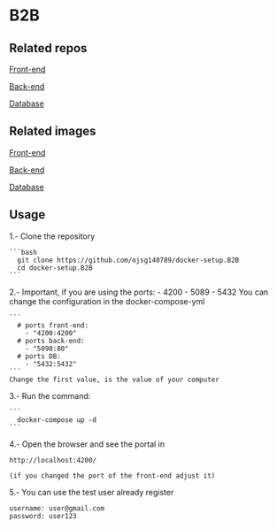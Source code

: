 # B2B

## Related repos

[Front-end](https://github.com/ojsg140789/angular.front.b2b-take-home)

[Back-end](https://github.com/ojsg140789/Api.B2B)

[Database](https://github.com/ojsg140789/DB.B2B)

## Related images

[Front-end](https://hub.docker.com/repository/docker/omarjsg/b2b-take-home-app/general)

[Back-end]([https://github.com/ojsg140789/Api.B2B](https://hub.docker.com/repository/docker/omarjsg/b2b-take-home-api/general))

[Database]([https://github.com/ojsg140789/DB.B2B](https://hub.docker.com/repository/docker/omarjsg/b2b-take-home-db/general))

## Usage
1.- Clone the repository

    ```bash
      git clone https://github.com/ojsg140789/docker-setup.B2B
      cd docker-setup.B2B
    ```
2.- Important, if you are using the ports:
    - 4200
    - 5089
    - 5432
    You can change the configuration in the docker-compose-yml
    
    ```
      # ports front-end:
        - "4200:4200" 
      # ports back-end:
        - "5098:80" 
      # ports DB:
        - "5432:5432"
    ```
    Change the first value, is the value of your computer

3.- Run the command: 

    ```  
      docker-compose up -d
    ```
4.- Open the browser and see the portal in 

    http://localhost:4200/
    
    (if you changed the port of the front-end adjust it)

5.- You can use the test user already register

    username: user@gmail.com
    password: user123

